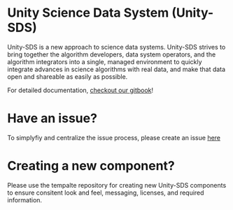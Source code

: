# Unity Science Data System (Unity-SDS)

Unity-SDS is a new approach to science data systems. Unity-SDS strives to bring together the algorithm developers, data system operators, and the algorithm integrators into a single, managed environment to quickly integrate advances in science algorithms with real data, and make that data open and shareable as easily as possible.

For detailed documentation, [checkout our gitbook](https://unity-sds.gitbook.io/docs/)!

# Have an issue?

To simplyfiy and centralize the issue process, please create an issue [here](https://github.com/unity-sds/issue-triage/issues)

# Creating a new component?

Please use the tempalte repository for creating new Unity-SDS components to ensure consitent look and feel, messaging, licenses, and required information.
